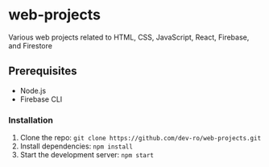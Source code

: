 # web-projects

Various web projects related to HTML, CSS, JavaScript, React, Firebase, and Firestore

## Prerequisites

- Node.js
- Firebase CLI

### Installation

1. Clone the repo: `git clone https://github.com/dev-ro/web-projects.git`
2. Install dependencies: `npm install`
3. Start the development server: `npm start`